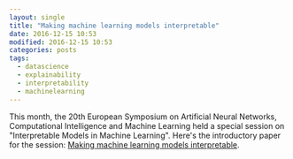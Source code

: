 ```yaml
---
layout: single
title: "Making machine learning models interpretable"
date: 2016-12-15 10:53
modified: 2016-12-15 10:53
categories: posts
tags:
  - datascience
  - explainability
  - interpretability
  - machinelearning
---
```


This month, the 20th European Symposium on Artificial Neural Networks,
Computational Intelligence and Machine Learning held a special session
on "Interpretable Models in Machine Learning". Here's the introductory
paper for the session: [Making machine learning models
interpretable](https://pdfs.semanticscholar.org/ce0b/8b6fca7dc089548cc2e9aaac3bae82bb19da.pdf).
